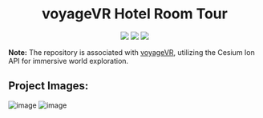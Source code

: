 <h1 align="center"> voyageVR Hotel Room Tour </h1>

<p align="center">

<img src ="https://img.shields.io/badge/c%23-4D94FF.svg?style=for-the-badge&logo=c-sharp&logoColor=white">
<img src ="https://img.shields.io/badge/unity-%23000000.svg?style=for-the-badge&logo=unity&logoColor=white">
<img src ="https://img.shields.io/badge/Oculus-1C1E20.svg?style=for-the-badge&logo=Oculus&logoColor=white">

</p>

**Note:** The repository is associated with [voyageVR](https://github.com/lakshaybhushan/voyageVR), utilizing the Cesium Ion API for immersive world exploration.


## Project Images:

![image](/Images/voyageVR-HRT-1.jpeg)
![image](/Images/voyageVR-HRT-2.jpeg)